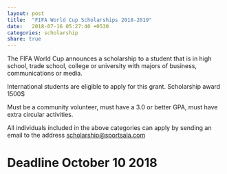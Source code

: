 ```yaml
---
layout: post
title:  "FIFA World Cup Scholarships 2018-2019"
date:   2018-07-16 05:27:40 +0530
categories: scholarship
share: true
---
```

The FIFA World Cup announces a scholarship to a student that is in high school, trade school, college or university with majors of business, communications or media.

International students are eligible to apply for this grant.
Scholarship award 1500$

Must be a community volunteer, must have a 3.0 or better GPA, must have extra circular activities.

All individuals included in the above categories can apply by sending an email to the address scholarship@sportsala.com

# Deadline October 10  2018
